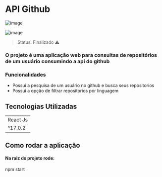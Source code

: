 <h1> API Github </h1>

![image](https://user-images.githubusercontent.com/38965322/142295327-e871b9df-fc2d-4b80-93bf-fe23da2cca67.png)

![image](https://user-images.githubusercontent.com/38965322/142295373-807f2de6-685c-435a-81f2-baa82734ab3e.png)


> Status: Finalizado ⚠️

### O projeto é uma aplicação web para consultas de repositórios de um usuário consumindo a api do github

### Funcionalidades 
+ Possui a pesquisa de um usuário no github e busca seus repositorios
+ Possui a opção de filtrar repositórios por linguagem


## Tecnologias Utilizadas

<table>
  <tr>
      <td>React Js</td>
  </tr>
  <tr>
      <td>^17.0.2</td>
  </tr>
</table>

## Como rodar a aplicação
#### Na raiz do projeto rode:
npm start







